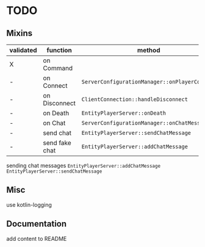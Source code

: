 # TODO

## Mixins

validated | function | method
----------|----------|-------
 X | on Command         | 
 - | on Connect         | `ServerConfigurationManager::onPlayerConnect`
 - | on Disconnect      | `ClientConnection::handleDisconnect`
 - | on Death           | `EntityPlayerServer::onDeath`
 - | on Chat            | `ServerConfigurationManager::onChatMessage`
 - | send chat       | `EntityPlayerServer::sendChatMessage` 
 - | send fake chat  | `EntityPlayerServer::addChatMessage` 

sending chat messages
 `EntityPlayerServer::addChatMessage`
 `EntityPlayerServer::sendChatMessage` 
 
 
 ## Misc
 
 use kotlin-logging
 
 ## Documentation
 
 add content to README